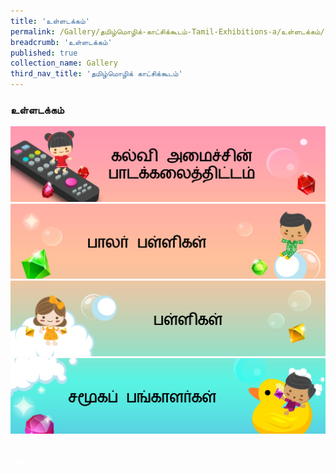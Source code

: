 ```yaml
---
title: 'உள்ளடக்கம்'
permalink: /Gallery/தமிழ்மொழிக்-காட்சிக்கூடம்-Tamil-Exhibitions-a/உள்ளடக்கம்/
breadcrumb: 'உள்ளடக்கம்'
published: true
collection_name: Gallery
third_nav_title: 'தமிழ்மொழிக் காட்சிக்கூடம்'
---
```

### உள்ளடக்கம்
<a href="/gallery/தமிழ்மொழிக்-காட்சிக்கூடம்-tamil-exhibitions-b/moe-curriculum/"> <img src="/images/TL-MOE-Curriculum.jpg"></a>
<br/>
  <a href="/gallery/தமிழ்மொழிக் -காட்சிக்கூடம்-tamil-exhibitions-c/preschool/"><img src="/images/TL-Preschools.jpg"></a>
  <br/>
  <a href="/gallery/தமிழ்மொழிக் -காட்சிக்கூடம்-tamil-exhibitions-d/schools/"><img src="/images/TL-Schools.jpg"></a>
  <br/>
  <a href="/Gallery/தமிழ்மொழிக்-காட்சிக்கூடம்-e/Community-Partners2/"><img src="/images/TL-Community-Partners.jpg"></a><br/><br/>
<div class="btntop"><a href="#top" style="text-decoration:none;"><span style="color:white"><b>Top</b></span></a></div>
